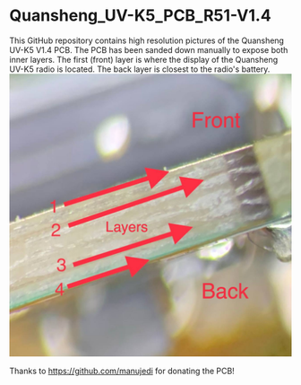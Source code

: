 # Quansheng_UV-K5_PCB_R51-V1.4
 This GitHub repository contains high resolution pictures of the Quansheng UV-K5 V1.4 PCB. 
The PCB has been sanded down manually to expose both inner layers. The first (front) layer is where the display of the Quansheng UV-K5 radio is located. The back layer is closest to the radio's battery.
![PCB layer stackup](https://github.com/mentalDetector/Quansheng_UV-K5_PCB_R51-V1.4/blob/main/Quansheng_UV-K5_PCB_R51-V1.4_JPG/Quansheng_UV-K5_PCB_R51-V1.4_layer_stackup.jpg?raw=true)

 Thanks to https://github.com/manujedi for donating the PCB!
